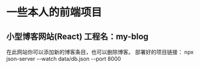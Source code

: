 # 一些本人的前端项目

## 小型博客网站(React)  工程名：my-blog

在此网站你可以添加新的博客条目，也可以删除博客。
部署好的项目链接：
npx json-server --watch data/db.json --port 8000

## 